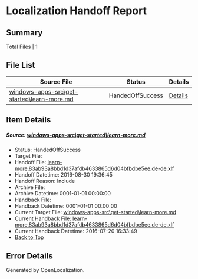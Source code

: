 # <a name='report-top'></a> Localization Handoff Report

## Summary
 Total Files | 1

## File List
 Source File | Status | Details 
 ----------- | ------ | ------- 
 [windows-apps-src\get-started\learn-more.md](https://github.com/Microsoft/windows-apps/blob/8420f37160db9a3d1f2747923901ebe3d98dd95f/windows-apps-src/get-started/learn-more.md) | HandedOffSuccess | [Details](#2212e65a4e54b6e024a1e61038f08912af11f9a73931)

## Item Details
##### <a name='2212e65a4e54b6e024a1e61038f08912af11f9a73931'></a> Source: [windows-apps-src\get-started\learn-more.md](https://github.com/Microsoft/windows-apps/blob/8420f37160db9a3d1f2747923901ebe3d98dd95f/windows-apps-src/get-started/learn-more.md)
* Status: HandedOffSuccess
* Target File: 
* Handoff File: [learn-more.83ab93a8bbd1d37afdb4633865d6d04bfbdbe5ee.de-de.xlf](https://github.com/Microsoft/WDG.handoff/blob/26cafe1db213ef1b4790e6817793a092978ce241/ol-handoff/Microsoft/windows-apps.de-de/master/learn-more.83ab93a8bbd1d37afdb4633865d6d04bfbdbe5ee.de-de.xlf)
* Handoff Datetime: 2016-08-30 19:36:45
* Handoff Reason: Include
* Archive File: 
* Archive Datetime: 0001-01-01 00:00:00
* Handback File: 
* Handback Datetime: 0001-01-01 00:00:00
* Current Target File: [windows-apps-src\get-started\learn-more.md](https://github.com/Microsoft/windows-apps.de-de/blob/6de8cee4ee31a6fa9082108f1a9e7ff09c39e62b/windows-apps-src/get-started/learn-more.md)
* Current Handback File: [learn-more.83ab93a8bbd1d37afdb4633865d6d04bfbdbe5ee.de-de.xlf](https://github.com/Microsoft/WDG.handback/blob/2c1ceb1dcd88de90d8169faf0aaddf2807f77d49/ol-handback/Microsoft/windows-apps.de-de/master/learn-more.83ab93a8bbd1d37afdb4633865d6d04bfbdbe5ee.de-de.xlf)
* Current Handback Datetime: 2016-07-20 16:33:49
* [Back to Top](#report-top)


## Error Details

Generated by OpenLocalization.

